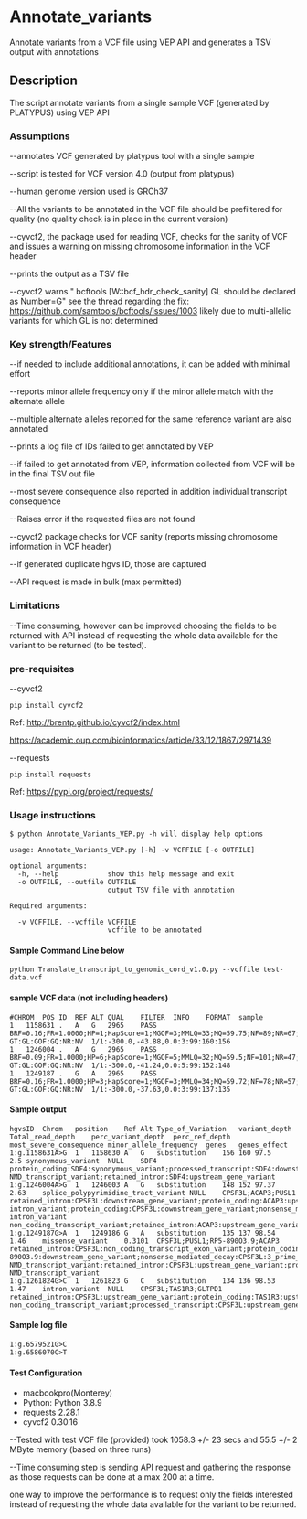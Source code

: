 # Annotate_variants
Annotate variants from a VCF file using VEP API and generates a TSV output with annotations
## Description

The script annotate variants from a single sample VCF (generated by PLATYPUS) using VEP API
### Assumptions

--annotates VCF generated by platypus tool with a single sample

--script is tested for VCF version 4.0 (output from platypus)

--human genome version used is GRCh37

--All the variants to be annotated in the VCF file should be prefiltered for quality (no quality check is in place in the current version)

--cyvcf2, the package used for reading VCF, checks for the sanity of VCF and 
	issues a warning on missing chromosome information in the VCF header
	
--prints the output as a TSV file

--cyvcf2 warns " bcftools [W::bcf_hdr_check_sanity] GL should be declared as Number=G"
 	see the thread regarding the fix: https://github.com/samtools/bcftools/issues/1003
 	likely due to multi-allelic variants for which GL is not determined


### Key strength/Features

--if needed to include additional annotations, it can be added with minimal effort

--reports minor allele frequency only if the minor allele match with the alternate allele

--multiple alternate alleles reported for the same reference variant are also annotated

--prints a log file of IDs failed to get annotated by VEP

--if failed to get annotated from VEP, information collected from VCF will be in the final TSV out file

--most severe consequence also reported in addition individual transcript consequence

--Raises error if the requested files are not found

--cyvcf2 package checks for VCF sanity (reports missing chromosome information in VCF header)

--if generated duplicate hgvs ID, those are captured

--API request is made in bulk (max permitted)

### Limitations
--Time consuming, however can be improved choosing the fields to be returned with API instead of requesting the whole data available for the variant to be returned (to be tested).

### pre-requisites
--cyvcf2

```
pip install cyvcf2
```	

Ref: http://brentp.github.io/cyvcf2/index.html

https://academic.oup.com/bioinformatics/article/33/12/1867/2971439

--requests

```
pip install requests
```
Ref: https://pypi.org/project/requests/

### Usage instructions

```
$ python Annotate_Variants_VEP.py -h will display help options

usage: Annotate_Variants_VEP.py [-h] -v VCFFILE [-o OUTFILE]
                                                    
optional arguments:
  -h, --help            show this help message and exit
  -o OUTFILE, --outfile OUTFILE
                        output TSV file with annotation

Required arguments:
 
  -v VCFFILE, --vcffile VCFFILE
                        vcffile to be annotated                      
```
#### Sample Command Line below
```             
python Translate_transcript_to_genomic_cord_v1.0.py --vcffile test-data.vcf
```
#### sample VCF data (not including headers)
```
#CHROM	POS	ID	REF	ALT	QUAL	FILTER	INFO	FORMAT	sample
1	1158631	.	A	G	2965	PASS	BRF=0.16;FR=1.0000;HP=1;HapScore=1;MGOF=3;MMLQ=33;MQ=59.75;NF=89;NR=67;PP=2965;QD=20;SC=CACTTTCCTCATCCACTTTGA;SbPval=0.58;Source=Platypus;TC=160;TCF=90;TCR=70;TR=156;WE=1158639;WS=1158621	GT:GL:GOF:GQ:NR:NV	1/1:-300.0,-43.88,0.0:3:99:160:156
1	1246004	.	A	G	2965	PASS	BRF=0.09;FR=1.0000;HP=6;HapScore=1;MGOF=5;MMLQ=32;MQ=59.5;NF=101;NR=47;PP=2965;QD=20;SC=ACAGGTACGTATTTTTCCAGG;SbPval=0.62;Source=Platypus;TC=152;TCF=101;TCR=51;TR=148;WE=1246012;WS=1245994	GT:GL:GOF:GQ:NR:NV	1/1:-300.0,-41.24,0.0:5:99:152:148
1	1249187	.	G	A	2965	PASS	BRF=0.16;FR=1.0000;HP=3;HapScore=1;MGOF=3;MMLQ=34;MQ=59.72;NF=78;NR=57;PP=2965;QD=20;SC=TCCTCTGCACGAAAGTCTTGC;SbPval=0.53;Source=Platypus;TC=137;TCF=79;TCR=58;TR=135;WE=1249195;WS=1249177	GT:GL:GOF:GQ:NR:NV	1/1:-300.0,-37.63,0.0:3:99:137:135
```
#### Sample output
```
hgvsID	Chrom	position	Ref	Alt	Type_of_Variation	variant_depth	Total_read_depth	perc_variant_depth	perc_ref_depth	most_severe_consequence	minor_allele_frequency	genes	genes_effect
1:g.1158631A>G	1	1158630	A	G	substitution	156	160	97.5	2.5	synonymous_variant	NULL	SDF4	protein_coding:SDF4:synonymous_variant;processed_transcript:SDF4:downstream_gene_variant;nonsense_mediated_decay:SDF4:synonymous_variant NMD_transcript_variant;retained_intron:SDF4:upstream_gene_variant
1:g.1246004A>G	1	1246003	A	G	substitution	148	152	97.37	2.63	splice_polypyrimidine_tract_variant	NULL	CPSF3L;ACAP3;PUSL1	retained_intron:CPSF3L:downstream_gene_variant;protein_coding:ACAP3:upstream_gene_variant;nonsense_mediated_decay:ACAP3:upstream_gene_variant;protein_coding:PUSL1:splice_polypyrimidine_tract_variant intron_variant;protein_coding:CPSF3L:downstream_gene_variant;nonsense_mediated_decay:CPSF3L:downstream_gene_variant;processed_transcript:ACAP3:upstream_gene_variant;processed_transcript:CPSF3L:downstream_gene_variant;retained_intron:PUSL1:downstream_gene_variant;processed_transcript:PUSL1:splice_polypyrimidine_tract_variant intron_variant non_coding_transcript_variant;retained_intron:ACAP3:upstream_gene_variant;retained_intron:PUSL1:non_coding_transcript_exon_variant
1:g.1249187G>A	1	1249186	G	A	substitution	135	137	98.54	1.46	missense_variant	0.3101	CPSF3L;PUSL1;RP5-890O3.9;ACAP3	retained_intron:CPSF3L:non_coding_transcript_exon_variant;protein_coding:PUSL1:downstream_gene_variant;protein_coding:CPSF3L:synonymous_variant;retained_intron:CPSF3L:downstream_gene_variant;nonsense_mediated_decay:CPSF3L:downstream_gene_variant;sense_intronic:RP5-890O3.9:downstream_gene_variant;nonsense_mediated_decay:CPSF3L:3_prime_UTR_variant NMD_transcript_variant;retained_intron:CPSF3L:upstream_gene_variant;processed_transcript:CPSF3L:non_coding_transcript_exon_variant;retained_intron:PUSL1:downstream_gene_variant;processed_transcript:PUSL1:downstream_gene_variant;retained_intron:ACAP3:upstream_gene_variant;protein_coding:CPSF3L:downstream_gene_variant;nonsense_mediated_decay:CPSF3L:missense_variant NMD_transcript_variant
1:g.1261824G>C	1	1261823	G	C	substitution	134	136	98.53	1.47	intron_variant	NULL	CPSF3L;TAS1R3;GLTPD1	retained_intron:CPSF3L:upstream_gene_variant;protein_coding:TAS1R3:upstream_gene_variant;protein_coding:GLTPD1:intron_variant;protein_coding:CPSF3L:upstream_gene_variant;nonsense_mediated_decay:CPSF3L:upstream_gene_variant;processed_transcript:GLTPD1:intron_variant non_coding_transcript_variant;processed_transcript:CPSF3L:upstream_gene_variant
```
#### Sample log file
```
1:g.6579521G>C
1:g.6586070C>T
```

	
#### Test Configuration
* macbookpro(Monterey)
* Python: Python 3.8.9
* requests 2.28.1
* cyvcf2 0.30.16

--Tested with test VCF file (provided) took 1058.3 +/- 23 secs and 55.5 +/- 2 MByte memory (based on three runs)

--Time consuming step is sending API request and gathering the response as those requests can be done at a max 200 at a time.

one way to improve the performance is to request only the fields interested instead of requesting the whole data available for the variant to be returned.

